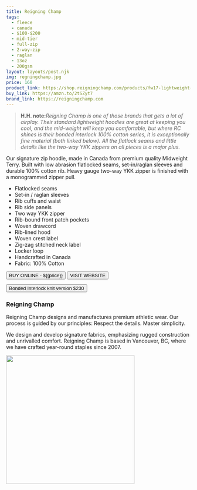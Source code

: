 ```yaml
---
title: Reigning Champ
tags:
  - fleece
  - canada
  - $100-$200
  - mid-tier 
  - full-zip
  - 2-way-zip
  - raglan
  - 13oz
  - 200gsm
layout: layouts/post.njk
img: regningchamp.jpg
price: 160
product_link: https://shop.reigningchamp.com/products/fw17-lightweight-full-zip-hoodie-h-grey
buy_link: https://amzn.to/2tSZyt7
brand_link: https://reigningchamp.com
---
```

<div class="col col-sm-8">

<p>
<blockquote>
<strong>H.H. note:</strong><i>Reigning Champ is one of those brands that gets a lot of airplay. Their standard lightweight hoodies are great at keeping you cool, and the mid-weight will keep you comfortable, but where RC shines is their bonded interlock 100% cotton series, it is exceptionally fine material (both linked below). All the flatlock seams and little details like the two-way YKK zippers on all pieces is a major plus.</i>
</blockquote>
</p>    

Our signature zip hoodie, made in Canada from premium quality Midweight Terry. Built with low abrasion flatlocked seams, set-in/raglan sleeves and durable 100% cotton rib. Heavy gauge two-way YKK zipper is finished with a monogrammed zipper pull.

* Flatlocked seams
* Set-in / raglan sleeves
* Rib cuffs and waist
* Rib side panels
* Two way YKK zipper
* Rib-bound front patch pockets
* Woven drawcord
* Rib-lined hood
* Woven crest label
* Zig-zag stitched neck label
* Locker loop
* Handcrafted in Canada
* Fabric: 100% Cotton
<p>
    <a href='{{buy_link}}'><button class="button-primary-outlined button-round">BUY ONLINE - ${{price}}</button></a>
    <a href='{{brand_link}}'><button class="button-primary-outlined button-round">VISIT WEBSITE</button></a>

<a href='https://shop.reigningchamp.com/collections/mens-tops/products/bonded-interlock-full-zip-hoodie-heather-grey'><button class="button-primary-outlined button-round">Bonded Interlock knit version $230</button></a>
</p>

### Reigning Champ
<p>Reigning Champ designs and manufactures premium athletic wear. Our process is guided by our principles: Respect the details. Master simplicity.

We design and develop signature fabrics, emphasizing rugged construction and unrivalled comfort. Reigning Champ is based in Vancouver, BC, where we have crafted year-round staples since 2007. ﻿</p>

</div>

<div class="col col-sm-4 float-right">
        <img src='/img/{{img}}' height='350' class="float-left">
</div>